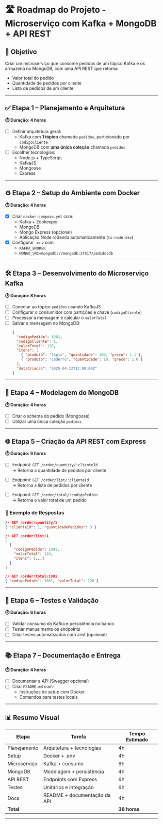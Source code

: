 # 🛣️ Roadmap do Projeto - Microserviço com Kafka + MongoDB + API REST

## 📌 Objetivo

Criar um microserviço que consome pedidos de um tópico Kafka e os armazena no MongoDB, com uma API REST que retorna:

- Valor total do pedido
- Quantidade de pedidos por cliente
- Lista de pedidos de um cliente

---

## ✅ Etapa 1 – Planejamento e Arquitetura

**⏱️ Duração: 4 horas**

- [ ] Definir arquitetura geral:
  - Kafka com **1 tópico** chamado `pedidos`, particionado por `codigoCliente`
  - MongoDB com **uma única coleção** chamada `pedidos`
- [ ] Escolher tecnologias:
  - Node.js + TypeScript
  - KafkaJS
  - Mongoose
  - Express

---

## ⚙️ Etapa 2 – Setup do Ambiente com Docker

**⏱️ Duração: 4 horas**

- [X] Criar `docker-compose.yml` com:
  - Kafka + Zookeeper
  - MongoDB
  - Mongo Express (opcional)
  - Aplicação Node rodando automaticamente (`ts-node-dev`)
- [X] Configurar `.env` com:
  - `KAFKA_BROKER`
  - `MONGO_URI=mongodb://mongodb:27017/pedidosdb`

---

## 🛠️ Etapa 3 – Desenvolvimento do Microserviço Kafka

**⏱️ Duração: 8 horas**

- [ ] Conectar ao tópico `pedidos` usando KafkaJS
- [ ] Configurar o consumidor com partições e chave (`codigoCliente`)
- [ ] Processar a mensagem e calcular o `valorTotal`
- [ ] Salvar a mensagem no MongoDB:
  ```json
  {
    "codigoPedido": 1001,
    "codigoCliente": 1,
    "valorTotal": 120,
    "itens": [
      { "produto": "lápis", "quantidade": 100, "preco": 1.1 },
      { "produto": "caderno", "quantidade": 10, "preco": 1.0 }
    ],
    "dataCriacao": "2025-04-12T12:00:00Z"
  }
  ```

---

## 🧩 Etapa 4 – Modelagem do MongoDB

**⏱️ Duração: 4 horas**

- [ ] Criar o schema do pedido (Mongoose)
- [ ] Utilizar uma única coleção `pedidos`

---

## 🌐 Etapa 5 – Criação da API REST com Express

**⏱️ Duração: 6 horas**

- [ ] Endpoint: `GET /order/quantity/:clienteId`  
  → Retorna a quantidade de pedidos por cliente

- [ ] Endpoint: `GET /order/list/:clienteId`  
  → Retorna a lista de pedidos por cliente

- [ ] Endpoint: `GET /order/total/:codigoPedido`  
  → Retorna o valor total de um pedido

### 🔁 Exemplo de Respostas

```json
// GET /order/quantity/1
{ "clienteId": 1, "quantidadePedidos": 3 }

// GET /order/list/1
[
  {
    "codigoPedido": 1001,
    "valorTotal": 120,
    "itens": [...]
  }
]

// GET /order/total/1001
{ "codigoPedido": 1001, "valorTotal": 120 }
```

---

## 🧪 Etapa 6 – Testes e Validação

**⏱️ Duração: 6 horas**

- [ ] Validar consumo do Kafka e persistência no banco
- [ ] Testar manualmente os endpoints
- [ ] Criar testes automatizados com Jest (opcional)

---

## 📚 Etapa 7 – Documentação e Entrega

**⏱️ Duração: 4 horas**

- [ ] Documentar a API (Swagger opcional)
- [ ] Criar `README.md` com:
  - Instruções de setup com Docker
  - Comandos para testes locais

---

## 📊 Resumo Visual

| Etapa        | Tarefa                                | Tempo Estimado |
|--------------|----------------------------------------|----------------|
| Planejamento | Arquitetura + tecnologias              | 4h             |
| Setup        | Docker + .env                          | 4h             |
| Microserviço | Kafka + consumo                        | 8h             |
| MongoDB      | Modelagem + persistência               | 4h             |
| API REST     | Endpoints com Express                  | 6h             |
| Testes       | Unitários e integração                 | 6h             |
| Docs         | README + documentação da API           | 4h             |
| **Total**    |                                        | **36 horas**   |

---